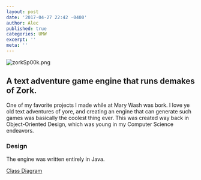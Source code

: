 ```yaml
---
layout: post
date: '2017-04-27 22:42 -0400'
author: Alec
published: true
categories: UMW
excerpt: ''
meta: ''
---
```

![zorkSp00k.png]({{site.baseurl}}/img/zorkSp00k.png)

## A text adventure game engine that runs demakes of Zork.

One of my favorite projects I made while at Mary Wash was bork.  I love ye old text adventures of yore, and creating an engine that can generate such games was basically the coolest thing ever.  This was created way back in Object-Oriented Design, which was young in my Computer Science endeavors.  

### Design

The engine was written entirely in Java.

[Class Diagram](https://www.draw.io/#G0Bwu48hjdqyLQWmc3OC10Z1JnUTA)
